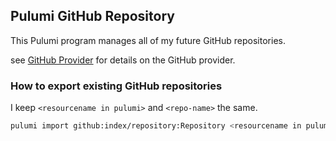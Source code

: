 ## Pulumi GitHub Repository

This Pulumi program manages all of my future GitHub repositories.

see [GitHub Provider](https://www.pulumi.com/registry/packages/github/) for details on the GitHub provider.

### How to export existing GitHub repositories

I keep `<resourcename in pulumi>` and `<repo-name>` the same.

```bash 
pulumi import github:index/repository:Repository <resourcename in pulumi> <repo-name> --protect=false
```